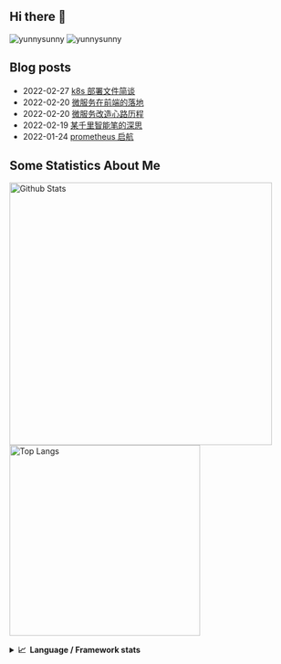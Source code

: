 ## Hi there 👋
![yunnysunny](https://komarev.com/ghpvc/?username=yunnysunny)
![yunnysunny](https://visitor-badge.glitch.me/badge?page_id=yunnysunny.profile)


## Blog posts
<!-- BLOG-POST-LIST:START -->
- 2022-02-27 [k8s 部署文件简谈](https://blog.whyun.com/posts/k8s-yaml/)
- 2022-02-20 [微服务在前端的落地](https://blog.whyun.com/posts/micro-for-frontend/)
- 2022-02-20 [微服务改造心路历程](https://blog.whyun.com/posts/micro-reform-milestones/)
- 2022-02-19 [某千里智能笔的深思](https://blog.whyun.com/posts/smarty-pen-issue/)
- 2022-01-24 [prometheus 启航](https://blog.whyun.com/posts/prometheus-startup/)<!-- BLOG-POST-LIST:END -->


## Some Statistics About Me
<p>
	<img  style="width:460px;" src="https://github-readme-stats.vercel.app/api?username=yunnysunny&show_icons=true&layout=compact&title_color=ffffff&icon_color=bb2acf&text_color=daf7dc&bg_color=151515" alt="Github Stats"/>
	<img style="width:334px;"src="https://github-readme-stats.vercel.app/api/top-langs/?username=yunnysunny&show_icons=true&layout=compact&exclude_repo=yunnysunny.github.io&title_color=ffffff&icon_color=bb2acf&text_color=daf7dc&bg_color=151515" alt="Top Langs" />
</p>
<div style="clear:both;height:1px;"></div>
<details>
  <summary><b>📈&nbsp;&nbsp;Language&nbsp;/&nbsp;Framework stats</b></summary>
  <br/>
<a href="https://profile.codersrank.io/user/yunnysunny/"><img src="https://cr-skills-chart-widget.azurewebsites.net/api/api?username=yunnysunny" /></a>
</details>













